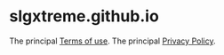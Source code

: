 # slgxtreme.github.io
The principal [Terms of use](https://pages.flycricket.io/the-principal/terms.html).
The principal [Privacy Policy](https://pages.flycricket.io/the-principal/privacy.html).

